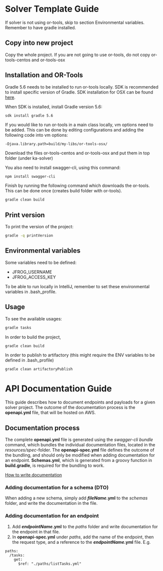 # Solver Template Guide 

If solver is not using or-tools, skip to section Environmental variables. Remember to have gradle installed.

## Copy into new project

Copy the whole project. If you are not going to use or-tools, do not copy or-tools-centos and or-tools-osx

## Installation and OR-Tools

Gradle 5.6 needs to be installed to run or-tools locally. SDK is recommended to install specific version of Gradle. SDK installation for OSX can be found [here](https://sdkman.io/install). 

When SDK is installed, install Gradle version 5.6:

```bash
sdk install gradle 5.6
```

If you would like to run or-tools in a main class locally, vm options need to be added. This can be done by editing configurations and adding the following code into vm options: 

```
-Djava.library.path=build/my-libs/or-tools-osx/
```

Download the files or-tools-centos and or-tools-osx and put them in top folder (under ka-solver)

You also need to install swagger-cli, using this command:

```
npm install swagger-cli
```

Finish by running the following command which downloads the or-tools. This can be done once (creates build folder with or-tools).

```bash
gradle clean build
``` 

## Print version
To print the version of the project:
```bash
gradle -q printVersion
``` 

## Environmental variables

Some variables need to be defined:

* JFROG_USERNAME
* JFROG_ACCESS_KEY

To be able to run locally in IntelliJ, remember to set these environmental variables in .bash_profile.

## Usage

To see the available usages:

```bash
gradle tasks
```

In order to build the project, 

```bash
gradle clean build
``` 

In order to publish to artifactory (this might require the ENV variables to be defined in .bash_profile)

```bash
gradle clean artifactoryPublish
``` 
# API Documentation Guide
This guide describes how to document endpoints and payloads for a given solver project. 
The outcome of the documentation process is the **openapi.yml** file, that will be hosted on AWS.

## Documentation process

The complete **openapi.yml** file is generated using the *swagger-cli bundle* command, which bundles the individual documentation files, located in the *resources/spec*-folder. 
The **openapi-spec.yml** file defines the outcome of the bundling, and should only be modified when adding documentation for an endpoint.
**Schemas.yml**, which is generated from a groovy function in **build.gradle**, is required for the bundling to work.


[How to write documentation](https://swagger.io/specification/)

### Adding documentation for a schema (DTO)
When adding a new schema, simply add **_fileName_.yml** to the *schemas* folder, and write the documentation in the file. 

### Adding documentation for an endpoint
1. Add **_endpointName_.yml** to the *paths* folder and write documentation for the endpoint in that file.
2. In **openapi-spec.yml** under *paths*, add the name of the endpoint, then the request type, and a reference to the **_endpointName_.yml** file. E.g. 
```
paths:
  /tasks:
    get:
      $ref: "./paths/listTasks.yml"
```

